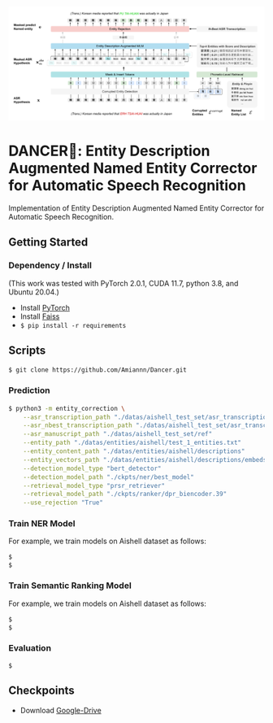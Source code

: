 ![DANCER](./diagram.svg)

# DANCER💃: Entity Description Augmented Named Entity Corrector for Automatic Speech Recognition

Implementation of Entity Description Augmented Named Entity Corrector for Automatic Speech Recognition.

## Getting Started

### Dependency / Install

(This work was tested with PyTorch 2.0.1, CUDA 11.7, python 3.8, and Ubuntu 20.04.)

- Install [PyTorch](https://pytorch.org/get-started/locally/)
- Install [Faiss](https://github.com/facebookresearch/faiss/blob/main/INSTALL.md)
- `$ pip install -r requirements`


## Scripts

```
$ git clone https://github.com/Amiannn/Dancer.git
```

### Prediction

```bash
$ python3 -m entity_correction \
    --asr_transcription_path "./datas/aishell_test_set/asr_transcription/conformer/hyp"         \
    --asr_nbest_transcription_path "./datas/aishell_test_set/asr_transcription/conformer/nbest" \
    --asr_manuscript_path "./datas/aishell_test_set/ref"                                        \
    --entity_path "./datas/entities/aishell/test_1_entities.txt"                                \
    --entity_content_path "./datas/entities/aishell/descriptions"                               \
    --entity_vectors_path "./datas/entities/aishell/descriptions/embeds.npy"                    \
    --detection_model_type "bert_detector"                                                      \
    --detection_model_path "./ckpts/ner/best_model"                                             \
    --retrieval_model_type "prsr_retriever"                                                     \
    --retrieval_model_path "./ckpts/ranker/dpr_biencoder.39"                                    \
    --use_rejection "True"
```

### Train NER Model

For example, we train models on Aishell dataset as follows:

```
$ 
$ 
```

### Train Semantic Ranking Model

For example, we train models on Aishell dataset as follows:

```
$ 
$ 
```

### Evaluation

```
$
```

## Checkpoints
- Download [Google-Drive](https://drive.google.com/drive/folders/1spaFOKm9RuWgt7pKqHmt8zGU_Yh6KHJO?usp=drive_link)
